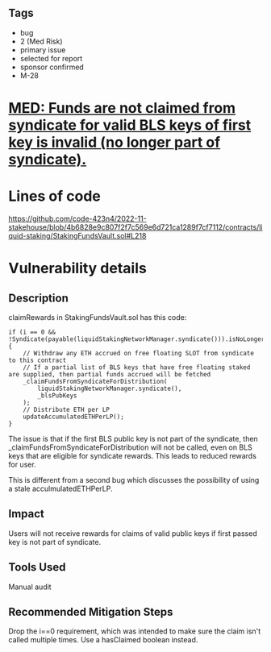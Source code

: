 ## Tags

- bug
- 2 (Med Risk)
- primary issue
- selected for report
- sponsor confirmed
- M-28

# [MED: Funds are not claimed from syndicate for valid BLS keys of first key is invalid (no longer part of syndicate).](https://github.com/code-423n4/2022-11-stakehouse-findings/issues/408) 

# Lines of code

 https://github.com/code-423n4/2022-11-stakehouse/blob/4b6828e9c807f2f7c569e6d721ca1289f7cf7112/contracts/liquid-staking/StakingFundsVault.sol#L218


# Vulnerability details

## Description

claimRewards in StakingFundsVault.sol has this code:
```
if (i == 0 && !Syndicate(payable(liquidStakingNetworkManager.syndicate())).isNoLongerPartOfSyndicate(_blsPubKeys[i])) {
    // Withdraw any ETH accrued on free floating SLOT from syndicate to this contract
    // If a partial list of BLS keys that have free floating staked are supplied, then partial funds accrued will be fetched
    _claimFundsFromSyndicateForDistribution(
        liquidStakingNetworkManager.syndicate(),
        _blsPubKeys
    );
    // Distribute ETH per LP
    updateAccumulatedETHPerLP();
}
```

The issue is that if the first BLS public key is not part of the syndicate, then \_claimFundsFromSyndicateForDistribution will not be called, even on BLS keys that are eligible for syndicate rewards. This leads to reduced rewards for user.

This is different from a second bug which discusses the possibility of using a stale acculmulatedETHPerLP.

## Impact

Users will not receive rewards for claims of valid public keys if first passed key is not part of syndicate.

## Tools Used

Manual audit

## Recommended Mitigation Steps

Drop the i==0 requirement, which was intended to make sure the claim isn't called multiple times. Use a hasClaimed boolean instead.